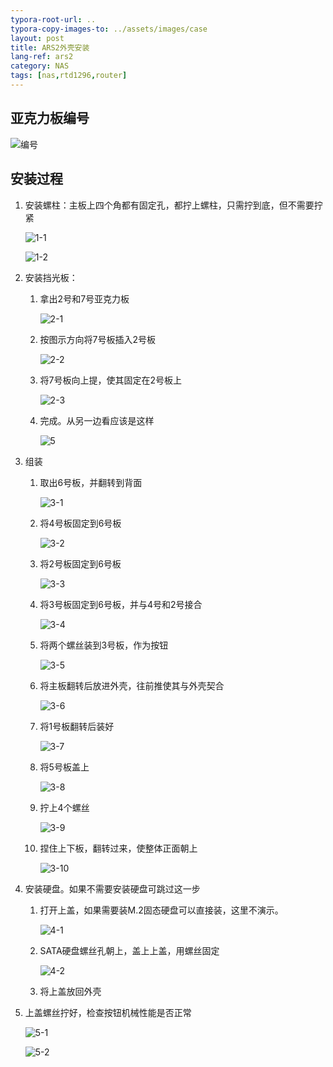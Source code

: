 ```yaml
---
typora-root-url: ..
typora-copy-images-to: ../assets/images/case
layout: post
title: ARS2外壳安装
lang-ref: ars2
category: NAS
tags: [nas,rtd1296,router]
---
```


## 亚克力板编号

![编号](/assets/images/case/image-20210914113051414.jpg)

## 安装过程

1. 安装螺柱：主板上四个角都有固定孔，都拧上螺柱，只需拧到底，但不需要拧紧

   ![1-1](/assets/images/case/1.jpg)

   ![1-2](/assets/images/case/image-20210914114009123.jpg)


2. 安装挡光板：

   1. 拿出2号和7号亚克力板

      ![2-1](/assets/images/case/image-20210914114626360.jpg)

   2. 按图示方向将7号板插入2号板

      ![2-2](/assets/images/case/image-20210914125148551.jpg)

   3. 将7号板向上提，使其固定在2号板上

      ![2-3](/assets/images/case/image-20210914125326851.jpg)

   4. 完成。从另一边看应该是这样

      ![5](/assets/images/case/5.jpg)

3. 组装

   1. 取出6号板，并翻转到背面

      ![3-1](/assets/images/case/6.jpg)

   2. 将4号板固定到6号板

      ![3-2](/assets/images/case/image-20210914124118234.jpg)

   3. 将2号板固定到6号板

      ![3-3](/assets/images/case/image-20210914124548827.jpg)

   4. 将3号板固定到6号板，并与4号和2号接合

      ![3-4](/assets/images/case/image-20210914125447768.jpg)

   5. 将两个螺丝装到3号板，作为按钮

      ![3-5](/assets/images/case/11.jpg)

   6. 将主板翻转后放进外壳，往前推使其与外壳契合

      ![3-6](/assets/images/case/image-20210914134449650.jpg)

   7. 将1号板翻转后装好

      ![3-7](/assets/images/case/15.jpg)

   8. 将5号板盖上

      ![3-8](/assets/images/case/16.jpg)

   9. 拧上4个螺丝

      ![3-9](/assets/images/case/17.jpg)

   10. 捏住上下板，翻转过来，使整体正面朝上

       ![3-10](/assets/images/case/image-20210914141622565.jpg)

4. 安装硬盘。如果不需要安装硬盘可跳过这一步

   1. 打开上盖，如果需要装M.2固态硬盘可以直接装，这里不演示。

      ![4-1](/assets/images/case/20.jpg)

   2. SATA硬盘螺丝孔朝上，盖上上盖，用螺丝固定

      ![4-2](/assets/images/case/22.jpg)

   3. 将上盖放回外壳

5. 上盖螺丝拧好，检查按钮机械性能是否正常

   ![5-1](/assets/images/case/23.jpg)

   ![5-2](/assets/images/case/24.jpg)

